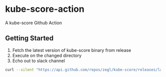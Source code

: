 # kube-score-action

A kube-score Github Action

## Getting Started

1. Fetch the latest version of kube-score binary from release
2. Execute on the changed directory
3. Echo out to slack channel

```bash
curl --silent "https://api.github.com/repos/zegl/kube-score/releases/latest" | grep '"tag_name":' | cut -d'"' -f4
```
